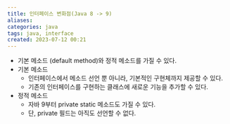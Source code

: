 ```yaml
---
title: 인터페이스 변화점(Java 8 -> 9)
aliases: 
categories: java
tags: java, interface
created: 2023-07-12 00:21
---
```


- 기본 메소드 (default method)와 정적 메소드를 가질 수 있다.
- 기본 메소드
	- 인터페이스에서 메소드 선언 뿐 아니라, 기본적인 구현체까지 제공할 수 있다.
	- 기존의 인터페이스를 구현하는 클래스에 새로운 기능을 추가할 수 있다.
- 정적 메소드
	- 자바 9부터 private static 메소드도 가질 수 있다.
	- 단, private 필드는 아직도 선언할 수 없다.
